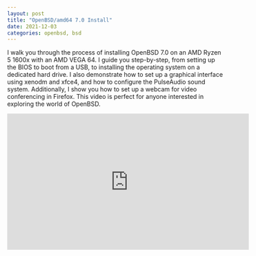 ```yaml
---
layout: post
title: "OpenBSD/amd64 7.0 Install"
date: 2021-12-03
categories: openbsd, bsd
---
```


I walk you through the process of installing OpenBSD 7.0 on an AMD Ryzen 5 1600x with an AMD VEGA 64. I guide you step-by-step, from setting up the BIOS to boot from a USB, to installing the operating system on a dedicated hard drive. I also demonstrate how to set up a graphical interface using xenodm and xfce4, and how to configure the PulseAudio sound system. Additionally, I show you how to set up a webcam for video conferencing in Firefox. This video is perfect for anyone interested in exploring the world of OpenBSD.

<iframe width="560" height="315" src="https://www.youtube.com/embed/FMK47caQ-yk" title="YouTube video player" frameborder="0" allow="accelerometer; autoplay; clipboard-write; encrypted-media; gyroscope; picture-in-picture; web-share" allowfullscreen></iframe>